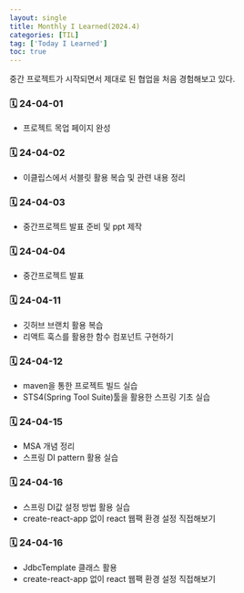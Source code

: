 ```yaml
---
layout: single
title: Monthly I Learned(2024.4)
categories: [TIL]
tag: ['Today I Learned']
toc: true
---
```



중간 프로젝트가 시작되면서 제대로 된 협업을 처음 경험해보고 있다.

### 🗓️ 24-04-01
- 프로젝트 목업 페이지 완성

### 🗓️ 24-04-02

- 이클립스에서 서블릿 활용 복습 및 관련 내용 정리

### 🗓️ 24-04-03

- 중간프로젝트 발표 준비 및 ppt 제작

### 🗓️ 24-04-04

- 중간프로젝트 발표

### 🗓️ 24-04-11

- 깃허브 브랜치 활용 복습
- 리액트 훅스를 활용한 함수 컴포넌트 구현하기

### 🗓️ 24-04-12

- maven을 통한 프로젝트 빌드 실습
- STS4(Spring Tool Suite)툴을 활용한 스프링 기초 실습

### 🗓️ 24-04-15

- MSA 개념 정리
- 스프링 DI pattern 활용 실습

### 🗓️ 24-04-16

- 스프링 DI값 설정 방법 활용 실습
- create-react-app 없이 react 웹팩 환경 설정 직접해보기

### 🗓️ 24-04-16

- JdbcTemplate 클래스 활용
- create-react-app 없이 react 웹팩 환경 설정 직접해보기